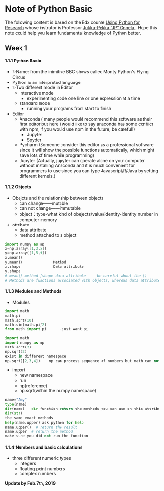 # Note of Python Basic

The following content is based on the Edx course [Using Python for Research]( https://courses.edx.org/courses/course-v1:HarvardX+PH526x+3T2016/course/)  whose instrutor is Professor [Jukka-Pekka “JP” Onnela ](https://www.hsph.harvard.edu/onnela-lab/people/). Hope this note could help you learn fundamental knowledge of Python better.

## Week 1
#### 1.1.1 Python Basic<br>
* :sparkles:Name: from the inimitive BBC shows called Monty Python's Flying Circus
* Python is an interpreted language
* :sparkles:Two different mode in Editor
   * Interactive mode 
      * experimenting code one line or one expression at a time
   * standard mode
      * running your programs from start to finish
* Editor
   * Anaconda ( many people would recommend this software as their first editor but here I would like to say anaconda has some conflict with npm, if you would use npm in the future, be careful!)
      * Jupyter
      * Spyder
   * Pycharm (Someone consider this editor as a professional software since it will show the possible functions automatically, which might save lots of time while programming)
   * Jupyter (Actually, jupyter can operate alone on your computer without installing Anaconda and it is much convenient for programmers to use since you can type Javascript/R/Java by setting different kernels.)

#### 1.1.2 Objects
* Obejcts and the relationship between objects
   * can change——mutable
   * can not change——immutable
   * object：type-what kind of obejects/value/identity-identity number in computer memory
* attribute
   * data attribute
   * method attached to a object

```Python
import numpy as np
x=np.array([1,3,5])
y=np.array([1,5,9])     
x.mean()
y.mean()              Method
x.shape               Data attribute
y.shape
# mean() method /shape data attribute     be careful about the ()
# Methods are functions associated with objects, whereas data attributes are data associated with objects.
```
#### 1.1.3 Modules and Methods
- Modules
```Python
import math
math.pi
math.sprt(10)
math.sin(math.pi/2)
from math import pi      -just want pi
```
```Python
import math 
import numpy as np
math.sqrt(2)
np.sqrt(2)
exist in different namespace
np.sqrt([2,3,4])    np can process sequence of numbers but math can not
```

- import
   - new namespace
   - run
   - np(reference)
   - np.sqrt(within the numpy namespace)

```Python
name="Amy"
type(name)
dir(name)   dir function return the methods you can use on this attribute
dir(str)
the same exact methods
help(name.upper) ask python for help
name.upper()  # return the result
name.upper  # return the method
make sure you did not run the function
```
#### 1.1.4:Numbers and basic calculations
- three different numeric types
   - integers
   - floating point numbers 
   - complex numbers




**Update by Feb.7th, 2019**
